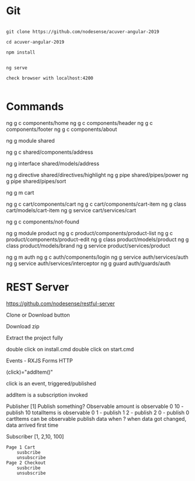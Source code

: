 # Git

```

git clone https://github.com/nodesense/acuver-angular-2019

cd acuver-angular-2019

npm install


ng serve

check browser with localhost:4200


```

# Commands


ng g c components/home
ng g c components/header
ng g c components/footer
ng g c components/about

ng g module shared

ng g c shared/components/address

ng g interface shared/models/address

ng g directive shared/directives/highlight
ng g pipe shared/pipes/power
ng g pipe shared/pipes/sort


ng g m cart

ng g c cart/components/cart
ng g c cart/components/cart-item
ng g class cart/models/cart-item
ng g service cart/services/cart


ng g c components/not-found


ng g module product
ng g c product/components/product-list
ng g c product/components/product-edit
ng g class product/models/product
ng g class product/models/brand
ng g service product/services/product

ng g m auth
ng g c auth/components/login
ng g service auth/services/auth
ng g service auth/services/interceptor
ng g guard auth/guards/auth
  
# REST Server




https://github.com/nodesense/restful-server

Clone or Download button

  Download zip
  
  Extract the project fully
  
  double click on install.cmd
  double click on start.cmd



Events - RXJS
Forms
HTTP

(click)="addItem()"

click is an event, triggered/published

addItem is a subscription invoked


Publisher [1]
    Publish something? Observable
            amount is observable
                0 
                10 - publish 10
            totalItems is observable
                0
                1 - publish 1
                2 - publish 2
                0 - publish 0
            cartItems can be observable
    publish data
    when ? when data got changed, data arrived first time

Subscriber [1, 2,10, 100]

    Page 1 Cart
        susbcribe
        unsubscribe
    Page 2 Checkout
        susbcribe
        unsubscribe


